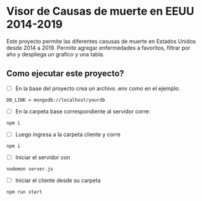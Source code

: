 # Visor de Causas de muerte en EEUU 2014-2019

Este proyecto permite las diferentes casusas de muerte en Estados Unidos desde 2014 a 2019.
Permite agregar enfermedades a favoritos, filtrar por año y despliega un grafico y una tabla. 

## Como ejecutar este proyecto?

-   [ ]  En la base del proyecto crea un archivo .env como en el ejemplo:

```
DB_LINK = mongodb://localhost/yourdb
```
-   [ ]  En la carpeta base correspondiente al servidor corre:

```
npm i 
```

-   [ ] Luego ingresa a la carpeta cliente y corre
```
npm i
```

-   [ ] Iniciar el servidor con

```
nodemon server.js
```

-   [ ]  Iniciar el cliente desde su carpeta
```
npm run start 
``` 

